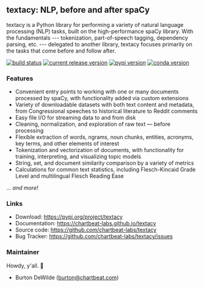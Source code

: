## textacy: NLP, before and after spaCy

textacy is a Python library for performing a variety of natural language
processing (NLP) tasks, built on the high-performance spaCy library. With the
fundamentals --- tokenization, part-of-speech tagging, dependency parsing, etc. ---
delegated to another library, textacy focuses primarily on the tasks
that come before and follow after.

[![build status](https://img.shields.io/travis/chartbeat-labs/textacy/master.svg?style=flat-square)](https://travis-ci.org/chartbeat-labs/textacy)
[![current release version](https://img.shields.io/github/release/chartbeat-labs/textacy.svg?style=flat-square)](https://github.com/chartbeat-labs/textacy/releases)
[![pypi version](https://img.shields.io/pypi/v/textacy.svg?style=flat-square)](https://pypi.python.org/pypi/textacy)
[![conda version](https://anaconda.org/conda-forge/textacy/badges/version.svg)](https://anaconda.org/conda-forge/textacy)

### Features

- Convenient entry points to working with one or many documents processed by spaCy, with functionality added via custom extensions
- Variety of downloadable datasets with both text content and metadata, from Congressional speeches to historical literature to Reddit comments
- Easy file I/O for streaming data to and from disk
- Cleaning, normalization, and exploration of raw text — before processing
- Flexible extraction of words, ngrams, noun chunks, entities, acronyms, key terms, and other elements of interest
- Tokenization and vectorization of documents, with functionality for training, interpreting, and visualizing topic models
- String, set, and document similarity comparison by a variety of metrics
- Calculations for common text statistics, including Flesch-Kincaid Grade Level and multilingual Flesch Reading Ease

... *and more!*


### Links

- Download: https://pypi.org/project/textacy
- Documentation: https://chartbeat-labs.github.io/textacy
- Source code: https://github.com/chartbeat-labs/textacy
- Bug Tracker: https://github.com/chartbeat-labs/textacy/issues


### Maintainer

Howdy, y'all. 👋

- Burton DeWilde (<burton@chartbeat.com>)
